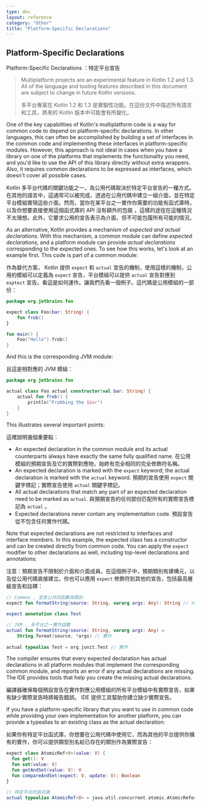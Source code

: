 ```yaml
---
type: doc
layout: reference
category: "Other"
title: "Platform-Specific Declarations"
---
```


## Platform-Specific Declarations

Platform-Specific Declarations ：特定平台宣告

> Multiplatform projects are an experimental feature in Kotlin 1.2 and 1.3. All of the language
> and tooling features described in this document are subject to change in future Kotlin versions.
>
> 多平台專案在 Kotlin 1.2 和 1.3 是實驗性功能。在這份文件中描述所有語言和工具，將來的 Kotlin 版本中可能會有所變化。

One of the key capabilities of Kotlin's multiplatform code is a way for common code to depend on platform-specific declarations. In other languages, this can often be accomplished by building a set of interfaces in the common code and implementing these interfaces in platform-specific modules. However, this approach is not ideal in cases when you have a library on one of the platforms that implements the functionality you need, and you'd like to use the API of this library directly without extra wrappers. Also, it requires common declarations to be expressed as interfaces, which doesn't cover all possible cases.

Kotlin 多平台代碼的關鍵功能之一，為公用代碼取決於特定平台宣告的一種方式。在其他的語言中，這通常可以被完成，透過在公用代碼中建立一組介面，並在特定平台模組實現這些介面。然而，當你在某平台之一實作你需要的功能有函式庫時，以及你想要直接使用這個函式庫的 API 沒有額外的包裝 ，這樣的途徑在這種情況不太理想。此外，它要求公用的宣告表示為介面，但不可能包履所有可能的情況。

As an alternative, Kotlin provides a mechanism of _expected and actual declarations_. With this mechanism, a common module can define _expected declarations_, and a platform module can provide _actual declarations_ corresponding to the expected ones. To see how this works, let's look at an example first. This code is part of a common module:

作為替代方案， Kotlin 提供 `expect` 和 `actual` 宣告的機制，使用這樣的機制，公用的模組可以定義為 `expect` 宣告，平台模組可以提供 `actual` 宣告對應到 `exptect` 宣告。看這是如何運作。讓我們先看一個例子。這代碼是公用模組的一部份：


```kotlin
package org.jetbrains.foo

expect class Foo(bar: String) {
    fun frob()
}

fun main() {
    Foo("Hello").frob()
}
```

And this is the corresponding JVM module:

且這是相對應的 JVM 模組：


```kotlin
package org.jetbrains.foo

actual class Foo actual constructor(val bar: String) {
    actual fun frob() {
        println("Frobbing the $bar")
    }
}
```

This illustrates several important points:

這裡說明幾個重要點：

  * An expected declaration in the common module and its actual counterparts always
    have exactly the same fully qualified name.
    在公用模組的預期宣告及它的實際對應物，始終有完全相同的完全修飾符名稱。
  * An expected declaration is marked with the `expect` keyword; the actual declaration
    is marked with the `actual` keyword.
    預期的宣告使用 `expect` 關鍵字標記；實際宣告使用 `actual` 關鍵字標記。
  * All actual declarations that match any part of an expected declaration need to be marked
    as `actual`.
    與預期宣告的任何部份匹配所有的實際宣告標記為 `actual` 。
  * Expected declarations never contain any implementation code.
    預設宣告從不包含任何實作代碼。

Note that expected declarations are not restricted to interfaces and interface members. In this example, the expected class has a constructor and can be created directly from common code. You can apply the `expect` modifier to other declarations as well, including top-level declarations and annotations:

注意：預期宣告不限制於介面和介面成員。在這個例子中，預期類別有建構元，以及從公用代碼直接建立。你也可以應用 `expect` 修飾符到其他的宣告，包括最高層級宣告和註釋：


``` kotlin
// Common , 宣告公共的函數與類別
expect fun formatString(source: String, vararg args: Any): String // top-level

expect annotation class Test

// JVM , 多平台之一實作函數
actual fun formatString(source: String, vararg args: Any) =
    String.format(source, *args) // 實作
    
actual typealias Test = org.junit.Test // 實作
```

The compiler ensures that every expected declaration has actual declarations in all platform modules that implement the corresponding common module, and reports an error if any actual declarations are missing. The IDE provides tools that help you create the missing actual declarations.

編譯器確保每個預設宣告在實作對應公用模組的所有平台模組中有實際宣告，如果有缺少實際宣告時將報告錯誤。 IDE 提供工具幫助你建立缺少實際宣告。

If you have a platform-specific library that you want to use in common code while providing your own implementation for another platform, you can provide a typealias to an existing class as the actual declaration:

如果你有特定平台函式庫，你想要在公用代碼中使用它，而為其他的平台提供你擁有的實作，你可以提供類型別名給已存在的類別作為實際宣告：


```kotlin
expect class AtomicRef<V>(value: V) {
  fun get(): V
  fun set(value: V)
  fun getAndSet(value: V): V
  fun compareAndSet(expect: V, update: V): Boolean
}

// 特定平台的函式庫
actual typealias AtomicRef<V> = java.util.concurrent.atomic.AtomicReference<V>

```
